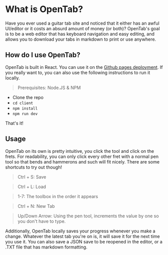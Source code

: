 # What is OpenTab?
Have you ever used a guitar tab site and noticed that it either has an awful UI/editor or it costs an absurd amount of money (or both)? OpenTab's goal is to be a web editor that has keyboard navigation and easy editing, and allows you to download your tabs in markdown to print or use anywhere.

## How do I use OpenTab?

OpenTab is built in React. You can use it on the [Github pages deployment](https://unexpectedlyalarming.github.io/opentab/). If you really want to, you can also use the following instructions to run it locally.

> Prerequisites:
> Node.JS & NPM

- Clone the repo
- ```cd client```
- ```npm install```
- ```npm run dev```

That's it!


## Usage

OpenTab on its own is pretty intuitive, you click the tool and click on the frets. For readability, you can only click every other fret with a normal pen tool so that bends and hammerons and such will fit nicely.
There are some shortcuts to try out though!

> Ctrl + S: Save

> Ctrl + L: Load

> 1-7: The toolbox in the order it appears

> Ctrl + N: New Tab

> Up/Down Arrow: Using the pen tool, increments the value by one so you don't have to type.

Additionally, OpenTab locally saves your progress whenever you make a change. Whatever the latest tab you're on is, it will save it for the next time you use it. You can also save a JSON save to be reopened in the editor, or a .TXT file that has markdown formatting.
